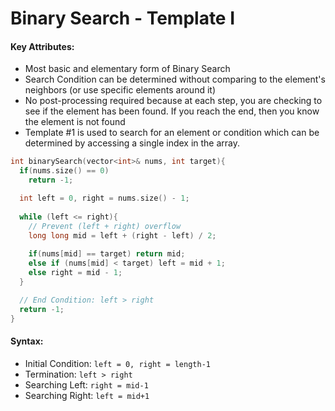 # Binary Search - Template I

#### **Key Attributes:**

* Most basic and elementary form of Binary Search
* Search Condition can be determined without comparing to the element's neighbors (or use specific elements around it)
* No post-processing required because at each step, you are checking to see if the element has been found. If you reach the end, then you know the element is not found
* Template #1 is used to search for an element or condition which can be determined by accessing a single index in the array.

```cpp
int binarySearch(vector<int>& nums, int target){
  if(nums.size() == 0)
    return -1;

  int left = 0, right = nums.size() - 1;
  
  while (left <= right){
    // Prevent (left + right) overflow
    long long mid = left + (right - left) / 2;
    
    if(nums[mid] == target) return mid;
    else if (nums[mid] < target) left = mid + 1;
    else right = mid - 1;
  }

  // End Condition: left > right
  return -1;
}
```

#### **Syntax:**

* Initial Condition: `left = 0, right = length-1`
* Termination: `left > right`
* Searching Left: `right = mid-1`
* Searching Right: `left = mid+1`
